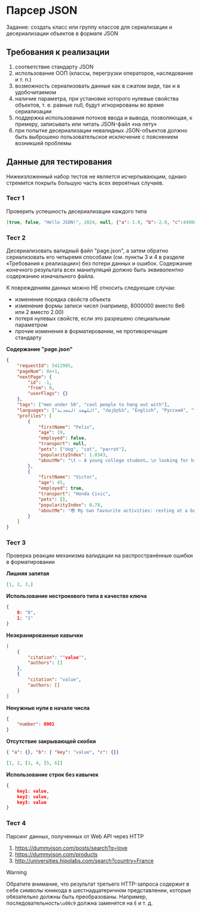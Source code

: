 # Парсер JSON
Задание: создать класс или группу классов для сериализации и десериализации объектов в формате JSON

## Требования к реализации
1. соответствие стандарту JSON
2. использование ООП (классы, перегрузки операторов, наследование и т. п.)
3. возможность сериализовать данные как в сжатом виде, так и в удобочитаемом
4. наличие параметра, при установке которого нулевые свойства объектов, т. е. равные null, будут игнорированы во время сериализации
5. поддержка использования потоков ввода и вывода, позволяющая, к примеру, записывать или читать JSON-файл «на лету»
6. при попытке десериализации невалидных JSON-объектов должно быть выброшено пользовательское исключение с пояснением возникшей проблемы

## Данные для тестирования
Нижеизложенный набор тестов не является исчерпывающим, однако стремится покрыть большую часть всех вероятных случаев.

### Тест 1
Проверить успешность десериализации каждого типа

~~~json
[true, false, "Hello JSON!", 2024, null, {"a":-1.0, "b":-2.0, "c":44900.3412}]
~~~

### Тест 2
Десериализовать валидный файл "page.json", а затем обратно сериализовать его четыремя способами (см. пункты 3 и 4 в разделе «Требования к реализации») без потери данных и ошибок. Содержание конечного результата всех манипуляций должно быть *эквивалентно* содержанию изначального файла.

К повреждениям данных можно НЕ относить следующие случаи:
* изменение порядка свойств объекта
* изменение формы записи чисел (например, 8000000 вместо 8e6 или 2 вместо 2.00)
* потеря нулевых свойств, если это разрешено специальным параметром
* прочие изменения в форматировании, не противоречащие стандарту

**Содержание "page.json"**
~~~json
{
    "requestId": 5412985,
    "pageNum": 8e+1,
    "nextPage": {
        "id": -1,
        "from": 0,
        "userFlags": {}
    },
    "tags": ["men under 50", "cool people to hang out with"],
    "languages": ["اللهجة النجدية", "Հայերեն", "English", "Русский", "français", "日本語", "臺灣話"],
    "profiles": [
        {
            "firstName": "Felix",
            "age": 19,
            "employed": false,
            "transport": null,
            "pets": ["dog", "cat", "parrot"],
            "popularityIndex": 1.0343,
            "aboutMe": "\t — A young college student… \n looking for high-educated people to discuss history"
        },
        {
            "firstName": "Victor",
            "age": 45,
            "employed": true,
            "transport": "Honda Civic",
            "pets": [],
            "popularityIndex": 0.78,
            "aboutMe": "😎 My two favourite activities: resting at a bar with friends and driving my \"iron horse\" 😎"
        }
    ]
}
~~~

### Тест 3
Проверка реакции механизма валидации на распространённые ошибки в форматировании

**Лишняя запятая**
~~~json
[1, 2, 3,]
~~~

**Использование нестрокового типа в качестве ключа**
~~~json
{
    0: "0",
    1: "1"
}
~~~

**Неэкранированные кавычки**
~~~json
[
    {
        "citation": ""value"",
        "authors": []
    },
    {
        "citation": "value",
        "authors: []
    }
]
~~~

**Ненужные нули в начале числа**
~~~json
{
    "number": 0001
}
~~~

**Отсутствие закрывающей скобки**
~~~json
{ "a": {}, "b": { "key": "value", "c": {}}
~~~

~~~json
[1, 2, [3, 4, [5, 6]]
~~~

**Использование строк без кавычек**
~~~json
{
    key1: value,
    key2: value,
    key3: value
}
~~~

### Тест 4
Парсинг данных, полученных от Web API через HTTP
1. https://dummyjson.com/posts/search?q=love
2. https://dummyjson.com/products
3. http://universities.hipolabs.com/search?country=France

> [!WARNING]
> Обратите внимание, что результат третьего HTTP-запроса содержит в себе символы
юникода в шестнадцатеричном представлении, которые обязательно должны быть преобразованы. Например, последовательность```\u00c9``` должна заменятся на ```É``` и т. д.
